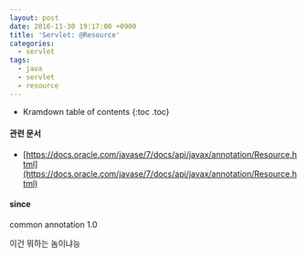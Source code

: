 ```yaml
---
layout: post
date: 2016-11-30 19:17:00 +0900
title: 'Servlet: @Resource'
categories:
  - servlet
tags:
  - java
  - servlet
  - resource
---
```


* Kramdown table of contents
{:toc .toc}

#### 관련 문서

- [https://docs.oracle.com/javase/7/docs/api/javax/annotation/Resource.html](https://docs.oracle.com/javase/7/docs/api/javax/annotation/Resource.html)

#### since

common annotation 1.0



이건 뭐하는 놈이냐능
